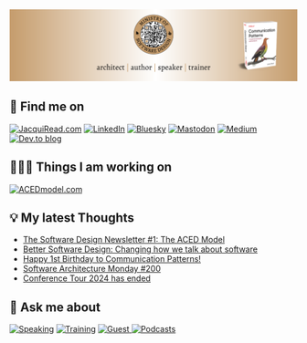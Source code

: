 <img src="assets/GitHubHeader.png" alt="Jacqui Read: thought leader, solution architect, connections are everywhere, communicate all the things" />

## 👋 Find me on
[![JacquiRead.com](https://img.shields.io/badge/JacquiRead.com-%23fccc00.svg?style=for-the-badge&color=fccc00)](https://jacquiread.com/?mtm_campaign=tech&mtm_source=github-profile)
[![LinkedIn](https://img.shields.io/badge/linkedin-%230077B5.svg?style=for-the-badge&logo=linkedin&logoColor=white)](https://www.linkedin.com/in/jacquelineread/)
[![Bluesky](https://img.shields.io/badge/bluesky-%230285FF.svg?style=for-the-badge&logo=bluesky&logoColor=white)](https://bsky.app/profile/tekiegirl.bsky.social)
[![Mastodon](https://img.shields.io/badge/mastodon-%236364FF.svg?style=for-the-badge&logo=mastodon&logoColor=white)](https://fosstodon.org/@tekiegirl)
[![Medium](https://img.shields.io/badge/Medium-12100E?style=for-the-badge&logo=medium&logoColor=white)](https://medium.com/@tekiegirl) [![Dev.to blog](https://img.shields.io/badge/dev.to-0A0A0A?style=for-the-badge&logo=dev.to&logoColor=white)](https://dev.to/tekiegirl)

## 👩🏻‍💻 Things I am working on
[![ACEDmodel.com](https://img.shields.io/badge/ACEDmodel.com-%23fb9600.svg?style=for-the-badge&color=fb9600)](https://acedmodel.com/?mtm_campaign=tech&mtm_source=github-profile)

## 💡 My latest Thoughts
<!-- BLOG-POST-LIST:START -->
- [The Software Design Newsletter #1: The ACED Model](https://jacquiread.com/posts/the-software-design-newsletter-001/)
- [Better Software Design: Changing how we talk about software](https://jacquiread.com/posts/better-software-design/)
- [Happy 1st Birthday to Communication Patterns!](https://jacquiread.com/posts/first-birthday/)
- [Software Architecture Monday #200](https://jacquiread.com/posts/software-architecture-monday-200/)
- [Conference Tour 2024 has ended](https://jacquiread.com/posts/tour-2024/)
<!-- BLOG-POST-LIST:END -->

## 💬 Ask me about
[![Speaking](https://img.shields.io/badge/Speaking-%23F05033.svg?color=green&style=for-the-badge&logo=data%3Aimage%2Fpng%3Bbase64%2CiVBORw0KGgoAAAANSUhEUgAAADIAAAAyCAYAAAAeP4ixAAAACXBIWXMAAA7EAAAOxAGVKw4bAAACP0lEQVRo3u2Zv08UURDHP%2BBp%2FBE8kZgQNYoEiQmNDQaMoaK5jkYSKiVWVphoJckVVHb8B1YUFhASKa8QAj0VJAaNFphLjPJTdIMnZ8FsGB%2B7m0P3wlszk0yy773Zfd%2FPvrc7t3NgZlYXa6gx7jTQJMdfgKoaOw9sqXYOaE5R4zYQ%2FMsFWoEXwIoID31RwBqAWekbl3OuA2UnPg1fES2tR4UYlLscd%2BEeoFO1v8l5j%2BsAoX1LtNVk94G9hIvNAScl9jXwCxiT9uWIFUzb90Rjol0CNtVJa8AToO0Yn%2BM20bCmdG2K1lgrquB12T6%2BWKdoCvUVk4IXVOBzD9%2Byo0rfvB5odAL1a3POQ5BZdXwxCUTnlcBDkCAuBzb%2BL5ndQAzEQAzEQAzEQAzEQAzEQAzEFxBdQcx7qDcfo%2FUQSFkdFzwEKcRoPWQjHFQpAqDPI4g%2B0RTqG4krNgCcA94CV6RdAV4C08DXFEX9AJbc7eHo6gLOAC3AAPCI%2FQI5wCpwC9hJmuQu8J36lj2r7Jd2chHzn%2BCgOB7lO0BvrXfsDvWv4VaBpxFz3yO5Kt991OU%2FBQwDM8BHYBf4mYJXlLBt4Jozbz9%2FFqw%2FiIaHoskbuwB8VmJLEQ91OLbqe%2F4acraMrjPfVv2VLCTjSWcLPZD%2Bsw7kVd9BmoB3DswzGXuv%2BoeysCo3gE%2FOCpTk2dD%2FkGXCOpwViPLBrMA0A1MJIBvAzSz9Gh9ISMSlrH1a5CT5LTsgb7L8vdQPTACvgHbMzMz%2B2n4DYvg7xECgvFMAAAAASUVORK5CYII%3D)](https://jacquiread.com/services/speaking/?mtm_campaign=tech&mtm_source=github-profile) [![Training](https://img.shields.io/badge/Training-%23F05033.svg?color=blue&style=for-the-badge&logo=data%3Aimage%2Fpng%3Bbase64%2CiVBORw0KGgoAAAANSUhEUgAAADIAAAAyCAYAAAAeP4ixAAAACXBIWXMAAA3XAAAN1wFCKJt4AAACX0lEQVRo3u2aP2gTURjAf9%2FdtbkUaQItVqG0QUG3qoVW0EEFawcrLiq6u3R2dnAsdJGCo0On1sHBQRBaFIsIBXHQwaWbKNZ%2FlGrjH5LPIV%2BlhJBEzZn3wj14vNzL5d73y%2Ff33h0k3%2BaBuaQXif4DyH7gY9KLBHRIq9bIKHAB6G7hGgVgAJht4TW%2FAwvAi%2B0J%2Bf1BpFdV39hh0XEF9ADfgiDYWy6Xf1R%2FOQ4ocNYDS7pisg7V8xH1yDWklo98sfEcMOw4wNFGLnDXNOJDn6%2Bpmh3tInAHOCEiz11Sg6oeBh4DE8BSo4S4HQW2VHXTMZPa2hF%2BOzMhpiA%2BgLwElkVkzedaC2ANOK2q3mtkCFgUkV7fQY4Al1T1QOrsKUgKkoKkIClIh4F8tXGjmRLF5fZKRPKquuG1RrLZrKjqZBiGXV6DFIvFUWCxVCqNdYqzh2nUSkHaeIf43saTuLeZPWnjp2Z%2FcB93dxgXagksdWDGgb4W%2FIuzwCZwowXXWgeetcscngD3vHX2KIpC4BCwC8gDI3Eci1%2BhMAi6gKc17Hs5k8l4FSmPmeDTwJj1azY3ksSCSal6D%2FDW%2BrrNDQC7RaRfVT%2F74iPTNi4ZVB54CASqetUXs5oAysDNGlHrNvATOO46xKCZ0moQBN3VICLSQ%2BXZ%2BGsR6XOSwMLtipUPhTp55KAlyAe5XM7JcDxjUWmqiYR42c697hrElAk28weZ%2FRZQAk65AjFs5rQShmHULIiIxFY3vbPI1sb7zYrgq%2Bbgg39Ra%2B2zrZ1HcRy3NeMXqLyLdabOOY1ePDsPfBCR%2Fn8R5BductuN4tAG%2FQAAAABJRU5ErkJggg%3D%3D)](https://jacquiread.com/services/training/?mtm_campaign=tech&mtm_source=github-profile) [![Guest](https://img.shields.io/badge/Guest%20Blogs%20%26%20Articles-%23F05033.svg?style=for-the-badge&logo=data%3Aimage%2Fpng%3Bbase64%2CiVBORw0KGgoAAAANSUhEUgAAADIAAAAyCAYAAAAeP4ixAAAACXBIWXMAAAsTAAALEwEAmpwYAAACg0lEQVRo3u2ZMWsUQRTHf4ompXfd5S52sVZsQoS7q4IidsEPESRC0CKCfgXNJxA%2FgdrogZWSTmMnZPeidgnaqSEauejZzMLjMbuzeu7OTMgfttjb2dn33ze%2FeTtzEJ7OAOvADnAIJMAqcJKI1DaBjy3HE2AqFhNDFfxInT8N3UxLZWIfWDTXblvMnA7VxJYy0VdtboZupg2kykQvp%2B2NUIeZjYk1xz3LoU0ALZWJ7DgArjru1Zl57GtqtjHxTpz%2FBK45%2BtDMrPquExkTTWBTmXFl5pZon%2FhkYh%2FoiusN4I0aZlccfY5EvalFMyVnp4bKTBEzi6LdTih1QqoJvHUw0zf9ZG3W68hE8hcmpJk8ZnrKRGI%2BNL0x4VIDeK2G2ZoysQ10QmCijJnNnK%2Fh1LysWj8A%2BxP011R1JhtOrRCZKJJmIjXPqZWJ3oR9di1MtKvOxP82YctEVEzY6kRS9XCqi4lW1Uykx0y4MzGsutgdGSa2KjZxJJgYVs3EpB%2BAx0z4WhT9q4nomLANp5nYmOj6YCKNnQmAQexMYBbxh%2BKhX4H5mJjIdN2yNv4GXIqBCamH2P8t2gMWJshEUnXF1vokHt4HPqrMzIfKhNR58fAP5rezyoyLGW9MSN3FvgU5a4zJzCyUXBR18KCXIgi9cdxRZvbUBFD7RkHRjt4vE8QPYNrSZjaHGe9MSC2JQAYF7WzM1LoocumRCGalxNQ6stSbbV%2FDSWpXBDSnrk0bZh4A7%2FG0oVxGF9VbxZhZAZ4D33OCHxuunvmYYrVOAZfF%2BZSZ%2B88V3PPZcDQAXgBfCEQbBW98DPwGXgH3gAvACQLVgSX4XTMBLJmpOQrdN7VjA7hjmIlOfwBfhMw2ni2YkAAAAABJRU5ErkJggg%3D%3D) ![Podcasts](https://img.shields.io/badge/Podcasts-%23F05033.svg?color=yellow&style=for-the-badge&logo=data%3Aimage%2Fpng%3Bbase64%2CiVBORw0KGgoAAAANSUhEUgAAADIAAAAyCAYAAAAeP4ixAAAACXBIWXMAAA7EAAAOxAGVKw4bAAADJklEQVRo3u2aTUgVURTHf2nWe5WRL7GEgpS0tEWSiwIJbCEIudGFBW6MQnLRwjYtauei2rkKBBdRSOSqFhZIgkiBi7CPTavKj11%2BBC%2B0QNMWHmE43pk3X76ZZP5w4N2Zc%2F73%2FN%2Fce%2Bfe8x6Ej%2F3AdeAFMAOsiM3ItRvAAWKOW8ACsJ7DFsQ3dtgHvHIhQNtreYKxwB5gzIeITRsTjsjRZ5PgS6ADOCfWIddMvn1RizgLrKmkfgCXHGIaxccasyZckWFQJbQE1LmIqxNfa%2BxgVCL2Assqmbse4u%2Bp2GXhzDsaDMMj4yE%2BYxiWDX6TKQggpEa1PwOLHuIXJcaJMy9CdOyqD47VsPIpYIcgEZIISYQkQnaWkDKgHiiKMMciyaHMr5BGYAp4D3wAiiMQUQx8lBymJCfPQu4Aafl8BmiNQEgrUCuf05KTZyG6QJCOQEjaUNjwLGRatU%2Bo9nfDhq%2FI49ivzcGp%2B5zxI2RetStVe9JQgGj3IKTd8I1P5uhz3s9j7VRnBdO3Map8pl2eSTLCZ40dNfhpn04%2FQqoMRQJ9rm4x%2BEwAR3Is6ROGuBbDcVj7nPQ72b65qHaMGDqcA24D5Ra%2FcqBH7mn%2FERfVma9BVo1eRfYLKFU%2BR4FZ7OtWf8Ts7s8KhxWl0pfVrzeIkONs1G2thP0Gv2pZcbwW56aAUwa%2BfuW3AhwLupYPGBJoNvgdBoY8iBiSGI1mg%2B9AGC%2BlciCriH%2FKUzDhPPBEigs6oUXgKXDBJrZauK0xWTXXAqHLZmzXulj56sWqXFRlTHOtK%2BztwjNDJ1mgLQTuNsNTX5c%2Bt2Xf89ZhvFf44KxwmFfvtnN%2FVwyM23S8KkldBlIOHCnxeS4xJq5xr8eGXT7EpIBHwDUHn7%2FAJ%2BALG8XqzZ1rjewOCh1iHwPd8u7JC66w9eeBIDYHXI3qGHoIuG8zUd1aFnggXJHjoCyTbxzGvZ5Po8BNiY0lUsBF2SBqAT1yL81%2FhBKDkJKkrpUISYREg90hclWq1ci0rJ6W98YmfstxOhYoBIYDvBCHc2xZ8oamELYnTXGYI0sx4QgFD9n6Lwg3tiyxgfEPkyKzLL9zXmAAAAAASUVORK5CYII%3D)](https://jacquiread.com/contact/?mtm_campaign=tech&mtm_source=github-profile)
